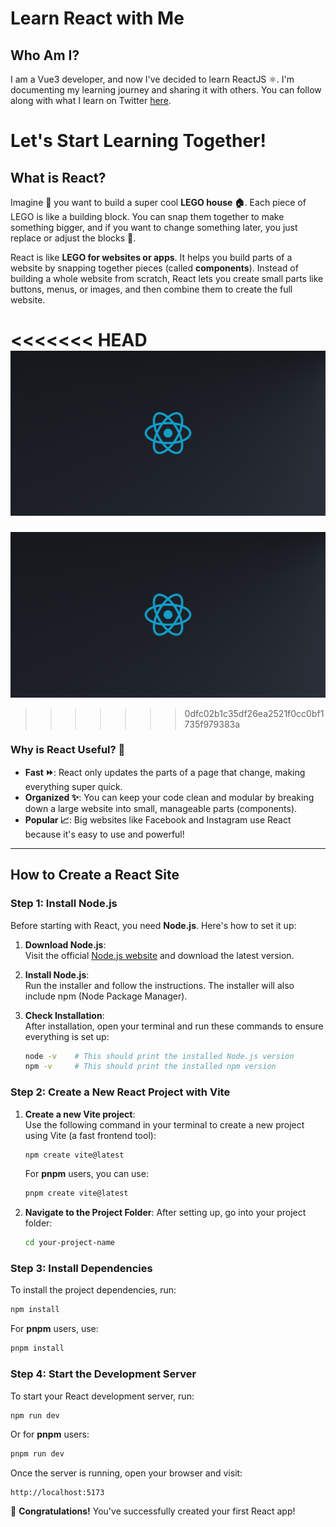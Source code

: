
# Learn React with Me

## Who Am I?
I am a Vue3 developer, and now I've decided to learn ReactJS ⚛️. I'm documenting my learning journey and sharing it with others. You can follow along with what I learn on Twitter [here](https://x.com/dip_mondal3).


# Let's Start Learning Together!

## What is React?

Imagine 💭 you want to build a super cool **LEGO house 🏠**. Each piece of LEGO is like a building block. You can snap them together to make something bigger, and if you want to change something later, you just replace or adjust the blocks 🔁.

React is like **LEGO for websites or apps**. It helps you build parts of a website by snapping together pieces (called **components**). Instead of building a whole website from scratch, React lets you create small parts like buttons, menus, or images, and then combine them to create the full website.

<<<<<<< HEAD
![React Lego Analogy Image](./Assets/react.png) <!-- Add a suitable image here -->
=======
![React Lego Analogy Image](assets/react.png) <!-- Add a suitable image here -->
>>>>>>> 0dfc02b1c35df26ea2521f0cc0bf1735f979383a

### Why is React Useful? 🤔

- **Fast ⏩**: React only updates the parts of a page that change, making everything super quick.
- **Organized ✨**: You can keep your code clean and modular by breaking down a large website into small, manageable parts (components).
- **Popular 📈**: Big websites like Facebook and Instagram use React because it's easy to use and powerful!

---

## How to Create a React Site

### Step 1: Install Node.js

Before starting with React, you need **Node.js**. Here's how to set it up:

1. **Download Node.js**:  
   Visit the official [Node.js website](https://nodejs.org/) and download the latest version.
   
2. **Install Node.js**:  
   Run the installer and follow the instructions. The installer will also include npm (Node Package Manager).

3. **Check Installation**:  
   After installation, open your terminal and run these commands to ensure everything is set up:

   ```bash
   node -v    # This should print the installed Node.js version
   npm -v     # This should print the installed npm version
   ```

### Step 2: Create a New React Project with Vite

1. **Create a new Vite project**:  
   Use the following command in your terminal to create a new project using Vite (a fast frontend tool):
   
   ```bash
   npm create vite@latest
   ```

   For **pnpm** users, you can use:

   ```bash
   pnpm create vite@latest
   ```

2. **Navigate to the Project Folder**:
   After setting up, go into your project folder:

   ```bash
   cd your-project-name
   ```

### Step 3: Install Dependencies

To install the project dependencies, run:

```bash
npm install
```

For **pnpm** users, use:

```bash
pnpm install
```

### Step 4: Start the Development Server

To start your React development server, run:

```bash
npm run dev
```

Or for **pnpm** users:

```bash
pnpm run dev
```

Once the server is running, open your browser and visit:

```
http://localhost:5173
```

🎉 **Congratulations!** You've successfully created your first React app!

